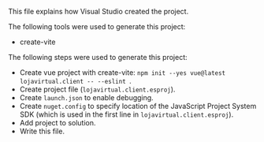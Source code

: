 This file explains how Visual Studio created the project.

The following tools were used to generate this project:
- create-vite

The following steps were used to generate this project:
- Create vue project with create-vite: `npm init --yes vue@latest lojavirtual.client -- --eslint `.
- Create project file (`lojavirtual.client.esproj`).
- Create `launch.json` to enable debugging.
- Create `nuget.config` to specify location of the JavaScript Project System SDK (which is used in the first line in `lojavirtual.client.esproj`).
- Add project to solution.
- Write this file.

